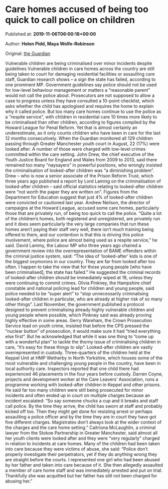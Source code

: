 
# Care homes accused of being too quick to call police on children

Published at: **2019-11-06T06:00:18+00:00**

Author: **Helen Pidd, Maya Wolfe-Robinson**

Original: [the Guardian](https://www.theguardian.com/society/2019/nov/06/care-homes-accused-quick-police-children)

Vulnerable children are being criminalised over minor incidents despite guidelines
Vulnerable children in care homes across the country are still being taken to court for damaging residential facilities or assaulting care staff, Guardian research shows – a sign the state has failed, according to one prominent MP.
Government guidelines say police should not be used for low-level behaviour management or matters a “reasonable parent” would not call the police about. Prosecutors are not supposed to allow a case to progress unless they have consulted a 10-point checklist, which asks whether the child has apologised and requires the home to explain why it called police.
But too many care homes continue to use the police as a “respite service”, with children in residential care 10 times more likely to be criminalised than other children, according to figures compiled by the Howard League for Penal Reform.
Yet that is almost certainly an underestimate, as it only counts children who have been in care for the last 12 months consecutively. When the Guardian monitored all 129 children passing through Greater Manchester youth court in August, 22 (17%) were looked after. A number of those were charged with low-level crimes committed within the care setting.
John Drew, the chief executive of the Youth Justice Board for England and Wales from 2009 to 2013, said there remained too many “naysayers” in powerful positions, who wrongly insisted the criminalisation of looked-after children was “a diminishing problem”.
Drew – who is now a senior associate of the Prison Reform Trust, which three years ago published a report by Lord Laming on the criminalisation of looked-after children – said official statistics relating to looked-after children were “not worth the paper they are written on”. Figures from the Department for Education suggest that just 4% of looked-after children were convicted or cautioned last year.
Andrew Neilson, the director of campaigns at the Howard League, accused some care homes, particularly those that are privately run, of being too quick to call the police.
“Quite a lot of the children’s homes, both registered and unregistered, are privately run and it does seem particularly the very large companies that run these homes aren’t paying their staff very well, there isn’t much training being offered to them, and our contention is that this is driving this police involvement, where police are almost being used as a respite service,” he said.
David Lammy, the Labour MP who three years ago chaired a government review into the overrepresentation of BAME offenders within the criminal justice system, said: “The idea of ‘looked-after’ kids is one of the biggest oxymorons in our country. They are far from looked after too often. I happen to take the view that for those young people [who have been criminalised], the state has failed.”
He suggested the criminal records of looked-after children should be immediately wiped at 18, unless they were continuing to commit crimes.
Olivia Pinkney, the Hampshire chief constable and national policing lead for children and young people, said police needed to be “super alert” to “stop unnecessarily criminalising looked-after children in particular, who are already at higher risk of so many other things”.
Last November, the government published a protocol designed to prevent criminalising already highly vulnerable children and young people where possible, which Pinkney said was already proving highly effective in some areas.
Gerry Wareham, the Crown Prosecution Service lead on youth crime, insisted that before the CPS pressed the “nuclear button” of prosecution, it would make sure it had “tried everything else first”.
But he acknowledged that while it was one thing to “come up with a wonderful plan” to tackle the thorny issue of criminalising children in care, “it’s easy for these things to slip”.
Looked-after children are vastly overrepresented in custody. Three-quarters of the children held at the Keppel Unit at HMP Wetherby in North Yorkshire, which houses some of the most vulnerable and challenging young people in the country, have been in local authority care. Inspectors reported that one child there had experienced 46 placements in the four years before custody.
Darren Coyne, projects and development worker at the Care Leavers’ Association, runs a programme working with looked-after children in Keppel and other prisons.
He said far too many children were still being prosecuted for minor incidents and often ended up in court on multiple charges because an incident escalated: “So say someone chucks a cup and it breaks and staff call police. By the time they arrive, the child has sworn at staff and probably kicked off too. Then they might get done for resisting arrest or perhaps assaulting a police officer and by the time they are in court they have got five different charges. Magistrates don’t always look at the wider context of the charges and the care home setting.”
Caitriona McLaughlin, a criminal lawyer from the Stokoe Partnership in Greater Manchester, said almost all her youth clients were looked after and they were “very regularly” charged in relation to incidents at care homes.
Many of the children had been taken into care because they were victims of abuse, she said: “Police don’t properly investigate their perpetrators, yet if they do anything wrong they are straight before the courts. I represented one girl who had been abused by her father and taken into care because of it. She then allegedly assaulted a member of care home staff and was immediately arrested and put on trial. Thankfully she was acquitted but her father has still not been charged for abusing her.”
